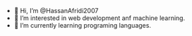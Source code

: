 - 👋 Hi, I’m @HassanAfridi2007
- 👀 I’m interested in web development anf machine learning.
- 🌱 I’m currently learning programing languages.


<!---
HassanAfridi2007/HassanAfridi2007 is a ✨ special ✨ repository because its `README.md` (this file) appears on your GitHub profile.
You can click the Preview link to take a look at your changes.
--->
